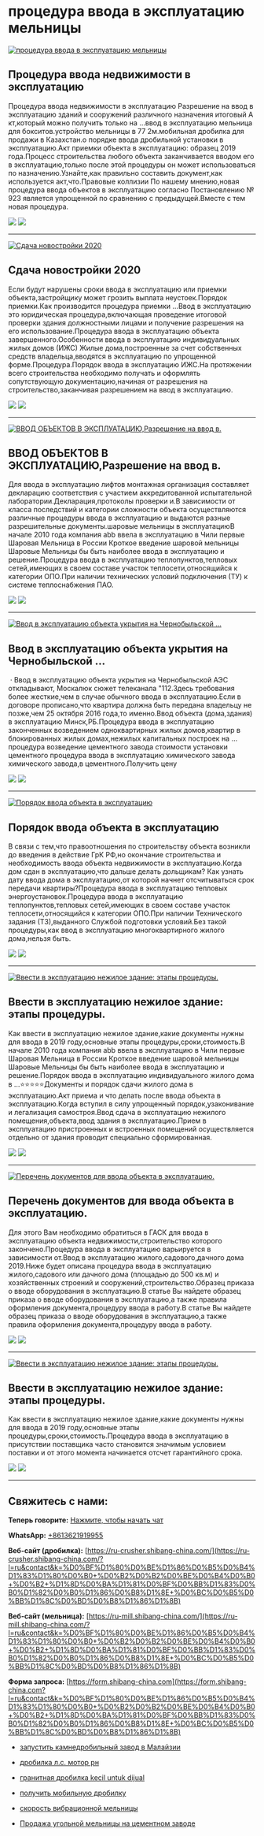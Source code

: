 # процедура ввода в эксплуатацию мельницы

<a href="https://swt.shibang-china.com/?l=ru&img&k=%D0%BF%D1%80%D0%BE%D1%86%D0%B5%D0%B4%D1%83%D1%80%D0%B0+%D0%B2%D0%B2%D0%BE%D0%B4%D0%B0+%D0%B2+%D1%8D%D0%BA%D1%81%D0%BF%D0%BB%D1%83%D0%B0%D1%82%D0%B0%D1%86%D0%B8%D1%8E+%D0%BC%D0%B5%D0%BB%D1%8C%D0%BD%D0%B8%D1%86%D1%8B" target="_blank">![процедура ввода в эксплуатацию мельницы](http://static.shibang-china.com/all-800x300/975.jpg)</a>

## Процедура ввода недвижимости в эксплуатацию
Процедура ввода недвижимости в эксплуатацию Разрешение на ввод в эксплуатацию зданий и сооружений различного назначения итоговый А кт,который можно получить только на …ввод в эксплуатацию мельница для бокситов.устройство мельницы в 77 2м.мобильная дробилка для продажи в Казахстан.о порядке ввода дробильной установки в эксплуатацию.Акт приемки объекта в эксплуатацию: образец 2019 года.Процесс строительства любого объекта заканчивается вводом его в эксплуатацию,только после этой процедуры он может использоваться по назначению.Узнайте,как правильно составить документ,как используется акт,что.Правовые коллизии По нашему мнению,новая процедура ввода объектов в эксплуатацию согласно Постановлению № 923 является упрощенной по сравнению с предыдущей.Вместе с тем новая процедура.


<a href="https://whatsapp.shibangsoft.com/WhatsApp.php" target="_blank" title="WhatsApp">![](http://static.shibang-china.com/icon/whatsapp.png)</a> <a href="https://swt.shibang-china.com/?l=ru&icon&k=%D0%BF%D1%80%D0%BE%D1%86%D0%B5%D0%B4%D1%83%D1%80%D0%B0+%D0%B2%D0%B2%D0%BE%D0%B4%D0%B0+%D0%B2+%D1%8D%D0%BA%D1%81%D0%BF%D0%BB%D1%83%D0%B0%D1%82%D0%B0%D1%86%D0%B8%D1%8E+%D0%BC%D0%B5%D0%BB%D1%8C%D0%BD%D0%B8%D1%86%D1%8B" target="_blank">![](http://static.shibang-china.com/icon/chat-ru.png)</a>

---

<a href="https://swt.shibang-china.com/?l=ru&img&k=%D0%BF%D1%80%D0%BE%D1%86%D0%B5%D0%B4%D1%83%D1%80%D0%B0+%D0%B2%D0%B2%D0%BE%D0%B4%D0%B0+%D0%B2+%D1%8D%D0%BA%D1%81%D0%BF%D0%BB%D1%83%D0%B0%D1%82%D0%B0%D1%86%D0%B8%D1%8E+%D0%BC%D0%B5%D0%BB%D1%8C%D0%BD%D0%B8%D1%86%D1%8B" target="_blank">![Cдача новостройки 2020](http://static.shibang-china.com/all-800x300/1182.jpg)</a>

## Cдача новостройки 2020
Если будут нарушены сроки ввода в эксплуатацию или приемки объекта,застройщику может грозить выплата неустоек.Порядок приемки.Как производится процедура приемки …Ввод в эксплуатацию это юридическая процедура,включающая проведение итоговой проверки здания должностными лицами и получение разрешения на его использование.Процедура ввода в эксплуатацию объекта завершенного.Особенности ввода в эксплуатацию индивидуальных жилых домов (ИЖС) Жилые дома,построенные за счет собственных средств владельца,вводятся в эксплуатацию по упрощенной форме.Процедура.Порядок ввода в эксплуатацию ИЖС.На протяжении всего строительства необходимо получать и оформлять сопутствующую документацию,начиная от разрешения на строительство,заканчивая разрешением на ввод в эксплуатацию.


<a href="https://whatsapp.shibangsoft.com/WhatsApp.php" target="_blank" title="WhatsApp">![](http://static.shibang-china.com/icon/whatsapp.png)</a> <a href="https://swt.shibang-china.com/?l=ru&icon&k=%D0%BF%D1%80%D0%BE%D1%86%D0%B5%D0%B4%D1%83%D1%80%D0%B0+%D0%B2%D0%B2%D0%BE%D0%B4%D0%B0+%D0%B2+%D1%8D%D0%BA%D1%81%D0%BF%D0%BB%D1%83%D0%B0%D1%82%D0%B0%D1%86%D0%B8%D1%8E+%D0%BC%D0%B5%D0%BB%D1%8C%D0%BD%D0%B8%D1%86%D1%8B" target="_blank">![](http://static.shibang-china.com/icon/chat-ru.png)</a>

---

<a href="https://swt.shibang-china.com/?l=ru&img&k=%D0%BF%D1%80%D0%BE%D1%86%D0%B5%D0%B4%D1%83%D1%80%D0%B0+%D0%B2%D0%B2%D0%BE%D0%B4%D0%B0+%D0%B2+%D1%8D%D0%BA%D1%81%D0%BF%D0%BB%D1%83%D0%B0%D1%82%D0%B0%D1%86%D0%B8%D1%8E+%D0%BC%D0%B5%D0%BB%D1%8C%D0%BD%D0%B8%D1%86%D1%8B" target="_blank">![ВВОД ОБЪЕКТОВ В ЭКСПЛУАТАЦИЮ,Разрешение на ввод в.](http://static.shibang-china.com/all-800x300/386.jpg)</a>

## ВВОД ОБЪЕКТОВ В ЭКСПЛУАТАЦИЮ,Разрешение на ввод в.
Для ввода в эксплуатацию лифтов монтажная организация составляет декларацию соответствия с участием аккредитованной испытательной лаборатории.Декларация,протоколы проверки и.В зависимости от класса последствий и категории сложности объекта осуществляются различные процедуры ввода в эксплуатацию и выдаются разные разрешительные документы.шаровые мельницы в эксплуатациюВ начале 2010 года компания abb ввела в эксплуатацию в Чили первые Шаровая Мельница в России Кроткое введение шаровой мельницы Шаровые Мельницы бы быть наиболее ввода в эксплуатацию и решение.Процедура ввода в эксплуатацию теплопунктов,тепловых сетей,имеющих в своем составе участок теплосети,относящийся к категории ОПО.При наличии технических условий подключения (ТУ) к системе теплоснабжения ПАО.


<a href="https://whatsapp.shibangsoft.com/WhatsApp.php" target="_blank" title="WhatsApp">![](http://static.shibang-china.com/icon/whatsapp.png)</a> <a href="https://swt.shibang-china.com/?l=ru&icon&k=%D0%BF%D1%80%D0%BE%D1%86%D0%B5%D0%B4%D1%83%D1%80%D0%B0+%D0%B2%D0%B2%D0%BE%D0%B4%D0%B0+%D0%B2+%D1%8D%D0%BA%D1%81%D0%BF%D0%BB%D1%83%D0%B0%D1%82%D0%B0%D1%86%D0%B8%D1%8E+%D0%BC%D0%B5%D0%BB%D1%8C%D0%BD%D0%B8%D1%86%D1%8B" target="_blank">![](http://static.shibang-china.com/icon/chat-ru.png)</a>

---

<a href="https://swt.shibang-china.com/?l=ru&img&k=%D0%BF%D1%80%D0%BE%D1%86%D0%B5%D0%B4%D1%83%D1%80%D0%B0+%D0%B2%D0%B2%D0%BE%D0%B4%D0%B0+%D0%B2+%D1%8D%D0%BA%D1%81%D0%BF%D0%BB%D1%83%D0%B0%D1%82%D0%B0%D1%86%D0%B8%D1%8E+%D0%BC%D0%B5%D0%BB%D1%8C%D0%BD%D0%B8%D1%86%D1%8B" target="_blank">![Ввод в эксплуатацию объекта укрытия на Чернобыльской …](http://static.shibang-china.com/all-800x300/1047.jpg)</a>

## Ввод в эксплуатацию объекта укрытия на Чернобыльской …
&nbsp;&#0183;&#32;Ввод в эксплуатацию объекта укрытия на Чернобыльской АЭС откладывают, Москалюк сюжет телеканала &quot;112.Здесь требования более жесткие,чем в случае обычного ввода в эксплуатацию.Если в договоре прописано,что квартира должна быть передана владельцу не позже,чем 25 октября 2016 года,то именно.Ввод объекта (дома,здания) в эксплуатацию Минск,РБ.Процедура ввода в эксплуатацию законченных возведением одноквартирных жилых домов,квартир в блокированных жилых домах,нежилых капитальных построек на …процедура возведение цементного завода стоимости установки цементного процедура ввода в эксплуатацию химического завода химического завода,в цементного.Получить цену


<a href="https://whatsapp.shibangsoft.com/WhatsApp.php" target="_blank" title="WhatsApp">![](http://static.shibang-china.com/icon/whatsapp.png)</a> <a href="https://swt.shibang-china.com/?l=ru&icon&k=%D0%BF%D1%80%D0%BE%D1%86%D0%B5%D0%B4%D1%83%D1%80%D0%B0+%D0%B2%D0%B2%D0%BE%D0%B4%D0%B0+%D0%B2+%D1%8D%D0%BA%D1%81%D0%BF%D0%BB%D1%83%D0%B0%D1%82%D0%B0%D1%86%D0%B8%D1%8E+%D0%BC%D0%B5%D0%BB%D1%8C%D0%BD%D0%B8%D1%86%D1%8B" target="_blank">![](http://static.shibang-china.com/icon/chat-ru.png)</a>

---

<a href="https://swt.shibang-china.com/?l=ru&img&k=%D0%BF%D1%80%D0%BE%D1%86%D0%B5%D0%B4%D1%83%D1%80%D0%B0+%D0%B2%D0%B2%D0%BE%D0%B4%D0%B0+%D0%B2+%D1%8D%D0%BA%D1%81%D0%BF%D0%BB%D1%83%D0%B0%D1%82%D0%B0%D1%86%D0%B8%D1%8E+%D0%BC%D0%B5%D0%BB%D1%8C%D0%BD%D0%B8%D1%86%D1%8B" target="_blank">![Порядок ввода объекта в эксплуатацию](http://static.shibang-china.com/all-800x300/329.jpg)</a>

## Порядок ввода объекта в эксплуатацию
В связи с тем,что правоотношения по строительству объекта возникли до введения в действие ГрК РФ,но окончание строительства и необходимость ввода объекта недвижимости в эксплуатацию.Когда дом сдан в эксплуатацию,что дальше делать дольщикам? Как узнать дату ввода дома в эксплуатацию,от которой начнет отсчитываться срок передачи квартиры?Процедура ввода в эксплуатацию тепловых энергоустановок.Процедура ввода в эксплуатацию теплопунктов,тепловых сетей,имеющих в своем составе участок теплосети,относящийся к категории ОПО.При наличии Технического задания (ТЗ),выданного Службой подготовки условий.Без такой процедуры,как ввод в эксплуатацию многоквартирного жилого дома,нельзя быть.


<a href="https://whatsapp.shibangsoft.com/WhatsApp.php" target="_blank" title="WhatsApp">![](http://static.shibang-china.com/icon/whatsapp.png)</a> <a href="https://swt.shibang-china.com/?l=ru&icon&k=%D0%BF%D1%80%D0%BE%D1%86%D0%B5%D0%B4%D1%83%D1%80%D0%B0+%D0%B2%D0%B2%D0%BE%D0%B4%D0%B0+%D0%B2+%D1%8D%D0%BA%D1%81%D0%BF%D0%BB%D1%83%D0%B0%D1%82%D0%B0%D1%86%D0%B8%D1%8E+%D0%BC%D0%B5%D0%BB%D1%8C%D0%BD%D0%B8%D1%86%D1%8B" target="_blank">![](http://static.shibang-china.com/icon/chat-ru.png)</a>

---

<a href="https://swt.shibang-china.com/?l=ru&img&k=%D0%BF%D1%80%D0%BE%D1%86%D0%B5%D0%B4%D1%83%D1%80%D0%B0+%D0%B2%D0%B2%D0%BE%D0%B4%D0%B0+%D0%B2+%D1%8D%D0%BA%D1%81%D0%BF%D0%BB%D1%83%D0%B0%D1%82%D0%B0%D1%86%D0%B8%D1%8E+%D0%BC%D0%B5%D0%BB%D1%8C%D0%BD%D0%B8%D1%86%D1%8B" target="_blank">![Ввести в эксплуатацию нежилое здание: этапы процедуры.](http://static.shibang-china.com/all-800x300/1301.jpg)</a>

## Ввести в эксплуатацию нежилое здание: этапы процедуры.
Как ввести в эксплуатацию нежилое здание,какие документы нужны для ввода в 2019 году,основные этапы процедуры,сроки,стоимость.В начале 2010 года компания abb ввела в эксплуатацию в Чили первые Шаровая Мельница в России Кроткое введение шаровой мельницы Шаровые Мельницы бы быть наиболее ввода в эксплуатацию и решение.Порядок ввода в эксплуатацию индивидуального жилого дома в …⭐⭐⭐⭐⭐Документы и порядок сдачи жилого дома в эксплуатацию.Акт приема и что делать после ввода объекта в эксплуатацию.Когда вступил в силу упрощенный порядок,узаконивание и легализация самостроя.Ввод сдача в эксплуатацию нежилого помещения,объекта,ввод здания в эксплуатацию.Прием в эксплуатацию пристроенных и встроенных помещений осуществляется отдельно от здания проводит специально сформированная.


<a href="https://whatsapp.shibangsoft.com/WhatsApp.php" target="_blank" title="WhatsApp">![](http://static.shibang-china.com/icon/whatsapp.png)</a> <a href="https://swt.shibang-china.com/?l=ru&icon&k=%D0%BF%D1%80%D0%BE%D1%86%D0%B5%D0%B4%D1%83%D1%80%D0%B0+%D0%B2%D0%B2%D0%BE%D0%B4%D0%B0+%D0%B2+%D1%8D%D0%BA%D1%81%D0%BF%D0%BB%D1%83%D0%B0%D1%82%D0%B0%D1%86%D0%B8%D1%8E+%D0%BC%D0%B5%D0%BB%D1%8C%D0%BD%D0%B8%D1%86%D1%8B" target="_blank">![](http://static.shibang-china.com/icon/chat-ru.png)</a>

---

<a href="https://swt.shibang-china.com/?l=ru&img&k=%D0%BF%D1%80%D0%BE%D1%86%D0%B5%D0%B4%D1%83%D1%80%D0%B0+%D0%B2%D0%B2%D0%BE%D0%B4%D0%B0+%D0%B2+%D1%8D%D0%BA%D1%81%D0%BF%D0%BB%D1%83%D0%B0%D1%82%D0%B0%D1%86%D0%B8%D1%8E+%D0%BC%D0%B5%D0%BB%D1%8C%D0%BD%D0%B8%D1%86%D1%8B" target="_blank">![Перечень документов для ввода объекта в эксплуатацию.](http://static.shibang-china.com/all-800x300/856.jpg)</a>

## Перечень документов для ввода объекта в эксплуатацию.
Для этого Вам необходимо обратиться в ГАСК для ввода в эксплуатацию объекта недвижимости,строительство которого закончено.Процедура ввода в эксплуатацию варьируется в зависимости от.Ввод в эксплуатацию жилого,садового,дачного дома 2019.Ниже будет описана процедура ввода в эксплуатацию жилого,садового или дачного дома (площадью до 500 кв.м) и хозяйственных строений и сооружений,строительство.Образец приказа о вводе оборудования в эксплуатацию.В статье Вы найдете образец приказа о вводе оборудования в эксплуатацию,а также правила оформления документа,процедуру ввода в работу.В статье Вы найдете образец приказа о вводе оборудования в эксплуатацию,а также правила оформления документа,процедуру ввода в работу.


<a href="https://whatsapp.shibangsoft.com/WhatsApp.php" target="_blank" title="WhatsApp">![](http://static.shibang-china.com/icon/whatsapp.png)</a> <a href="https://swt.shibang-china.com/?l=ru&icon&k=%D0%BF%D1%80%D0%BE%D1%86%D0%B5%D0%B4%D1%83%D1%80%D0%B0+%D0%B2%D0%B2%D0%BE%D0%B4%D0%B0+%D0%B2+%D1%8D%D0%BA%D1%81%D0%BF%D0%BB%D1%83%D0%B0%D1%82%D0%B0%D1%86%D0%B8%D1%8E+%D0%BC%D0%B5%D0%BB%D1%8C%D0%BD%D0%B8%D1%86%D1%8B" target="_blank">![](http://static.shibang-china.com/icon/chat-ru.png)</a>

---

<a href="https://swt.shibang-china.com/?l=ru&img&k=%D0%BF%D1%80%D0%BE%D1%86%D0%B5%D0%B4%D1%83%D1%80%D0%B0+%D0%B2%D0%B2%D0%BE%D0%B4%D0%B0+%D0%B2+%D1%8D%D0%BA%D1%81%D0%BF%D0%BB%D1%83%D0%B0%D1%82%D0%B0%D1%86%D0%B8%D1%8E+%D0%BC%D0%B5%D0%BB%D1%8C%D0%BD%D0%B8%D1%86%D1%8B" target="_blank">![Ввести в эксплуатацию нежилое здание: этапы процедуры.](http://static.shibang-china.com/all-800x300/729.jpg)</a>

## Ввести в эксплуатацию нежилое здание: этапы процедуры.
Как ввести в эксплуатацию нежилое здание,какие документы нужны для ввода в 2019 году,основные этапы процедуры,сроки,стоимость.Процедура ввода в эксплуатацию в присутствии поставщика часто становится значимым условием поставки и от этого момента начинается отсчет гарантийного срока.

<a href="https://whatsapp.shibangsoft.com/WhatsApp.php" target="_blank" title="WhatsApp">![](http://static.shibang-china.com/icon/whatsapp.png)</a> <a href="https://swt.shibang-china.com/?l=ru&icon&k=%D0%BF%D1%80%D0%BE%D1%86%D0%B5%D0%B4%D1%83%D1%80%D0%B0+%D0%B2%D0%B2%D0%BE%D0%B4%D0%B0+%D0%B2+%D1%8D%D0%BA%D1%81%D0%BF%D0%BB%D1%83%D0%B0%D1%82%D0%B0%D1%86%D0%B8%D1%8E+%D0%BC%D0%B5%D0%BB%D1%8C%D0%BD%D0%B8%D1%86%D1%8B" target="_blank">![](http://static.shibang-china.com/icon/chat-ru.png)</a>

---
## Свяжитесь с нами:

**Теперь говорите:** [Нажмите, чтобы начать чат](https://swt.shibang-china.com?l=ru&contact&k=%D0%BF%D1%80%D0%BE%D1%86%D0%B5%D0%B4%D1%83%D1%80%D0%B0+%D0%B2%D0%B2%D0%BE%D0%B4%D0%B0+%D0%B2+%D1%8D%D0%BA%D1%81%D0%BF%D0%BB%D1%83%D0%B0%D1%82%D0%B0%D1%86%D0%B8%D1%8E+%D0%BC%D0%B5%D0%BB%D1%8C%D0%BD%D0%B8%D1%86%D1%8B)

**WhatsApp:**  [+8613621919955](https://whatsapp.shibangsoft.com/WhatsApp.php)

**Веб-сайт (дробилка):** [https://ru-crusher.shibang-china.com/](https://ru-crusher.shibang-china.com/?l=ru&contact&k=%D0%BF%D1%80%D0%BE%D1%86%D0%B5%D0%B4%D1%83%D1%80%D0%B0+%D0%B2%D0%B2%D0%BE%D0%B4%D0%B0+%D0%B2+%D1%8D%D0%BA%D1%81%D0%BF%D0%BB%D1%83%D0%B0%D1%82%D0%B0%D1%86%D0%B8%D1%8E+%D0%BC%D0%B5%D0%BB%D1%8C%D0%BD%D0%B8%D1%86%D1%8B)

**Веб-сайт (мельница):** [https://ru-mill.shibang-china.com/](https://ru-mill.shibang-china.com/?l=ru&contact&k=%D0%BF%D1%80%D0%BE%D1%86%D0%B5%D0%B4%D1%83%D1%80%D0%B0+%D0%B2%D0%B2%D0%BE%D0%B4%D0%B0+%D0%B2+%D1%8D%D0%BA%D1%81%D0%BF%D0%BB%D1%83%D0%B0%D1%82%D0%B0%D1%86%D0%B8%D1%8E+%D0%BC%D0%B5%D0%BB%D1%8C%D0%BD%D0%B8%D1%86%D1%8B)

**Форма запроса:** [https://form.shibang-china.com](https://form.shibang-china.com?l=ru&contact&k=%D0%BF%D1%80%D0%BE%D1%86%D0%B5%D0%B4%D1%83%D1%80%D0%B0+%D0%B2%D0%B2%D0%BE%D0%B4%D0%B0+%D0%B2+%D1%8D%D0%BA%D1%81%D0%BF%D0%BB%D1%83%D0%B0%D1%82%D0%B0%D1%86%D0%B8%D1%8E+%D0%BC%D0%B5%D0%BB%D1%8C%D0%BD%D0%B8%D1%86%D1%8B)

* [запустить камнедробильный завод в Малайзии](../125/%D0%B7%D0%B0%D0%BF%D1%83%D1%81%D1%82%D0%B8%D1%82%D1%8C%20%D0%BA%D0%B0%D0%BC%D0%BD%D0%B5%D0%B4%D1%80%D0%BE%D0%B1%D0%B8%D0%BB%D1%8C%D0%BD%D1%8B%D0%B9%20%D0%B7%D0%B0%D0%B2%D0%BE%D0%B4%20%D0%B2%20%D0%9C%D0%B0%D0%BB%D0%B0%D0%B9%D0%B7%D0%B8%D0%B8.md)

* [дробилка л.с. мотор рн](../123/%D0%B4%D1%80%D0%BE%D0%B1%D0%B8%D0%BB%D0%BA%D0%B0%20%D0%BB.%D1%81.%20%D0%BC%D0%BE%D1%82%D0%BE%D1%80%20%D1%80%D0%BD.md)

* [гранитная дробилка kecil untuk dijual](../122/%D0%B3%D1%80%D0%B0%D0%BD%D0%B8%D1%82%D0%BD%D0%B0%D1%8F%20%D0%B4%D1%80%D0%BE%D0%B1%D0%B8%D0%BB%D0%BA%D0%B0%20kecil%20untuk%20dijual.md)

* [получить мобильную дробилку](../122/%D0%BF%D0%BE%D0%BB%D1%83%D1%87%D0%B8%D1%82%D1%8C%20%D0%BC%D0%BE%D0%B1%D0%B8%D0%BB%D1%8C%D0%BD%D1%83%D1%8E%20%D0%B4%D1%80%D0%BE%D0%B1%D0%B8%D0%BB%D0%BA%D1%83.md)

* [скорость вибрационной мельницы](../125/%D1%81%D0%BA%D0%BE%D1%80%D0%BE%D1%81%D1%82%D1%8C%20%D0%B2%D0%B8%D0%B1%D1%80%D0%B0%D1%86%D0%B8%D0%BE%D0%BD%D0%BD%D0%BE%D0%B9%20%D0%BC%D0%B5%D0%BB%D1%8C%D0%BD%D0%B8%D1%86%D1%8B.md)

* [Продажа угольной мельницы на цементном заводе](../124/%D0%9F%D1%80%D0%BE%D0%B4%D0%B0%D0%B6%D0%B0%20%D1%83%D0%B3%D0%BE%D0%BB%D1%8C%D0%BD%D0%BE%D0%B9%20%D0%BC%D0%B5%D0%BB%D1%8C%D0%BD%D0%B8%D1%86%D1%8B%20%D0%BD%D0%B0%20%D1%86%D0%B5%D0%BC%D0%B5%D0%BD%D1%82%D0%BD%D0%BE%D0%BC%20%D0%B7%D0%B0%D0%B2%D0%BE%D0%B4%D0%B5.md)